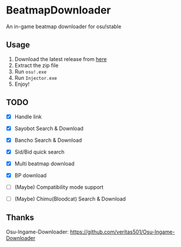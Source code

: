 # BeatmapDownloader
An in-game beatmap downloader for osu!stable

## Usage
1. Download the latest release from [here](https://github.com/KyuubiRan/BeatmapDownloader/releases)
2. Extract the zip file
3. Run `osu!.exe`
4. Run `Injector.exe`
5. Enjoy!

## TODO
- [x] Handle link
- [x] Sayobot Search & Download
- [x] Bancho Search & Download
- [x] Sid/Bid quick search
- [x] Multi beatmap download
- [x] BP download
- [ ] (Maybe) Compatibility mode support
- [ ] (Maybe) Chimu(Bloodcat) Search & Download


## Thanks
Osu-Ingame-Downloader: https://github.com/veritas501/Osu-Ingame-Downloader
